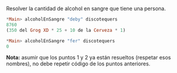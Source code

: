 
Resolver la cantidad de alcohol en sangre que tiene una persona. 

``` haskell
*Main> alcoholEnSangre "deby" discotequers
8760
(350 del Grog XD * 25 + 10 de la Cerveza * 1) 

*Main> alcoholEnSangre "fer" discotequers
0
```

**Nota:** asumir que los puntos 1 y 2 ya están resueltos (respetar esos nombres), no debe repetir código de los puntos anteriores.

